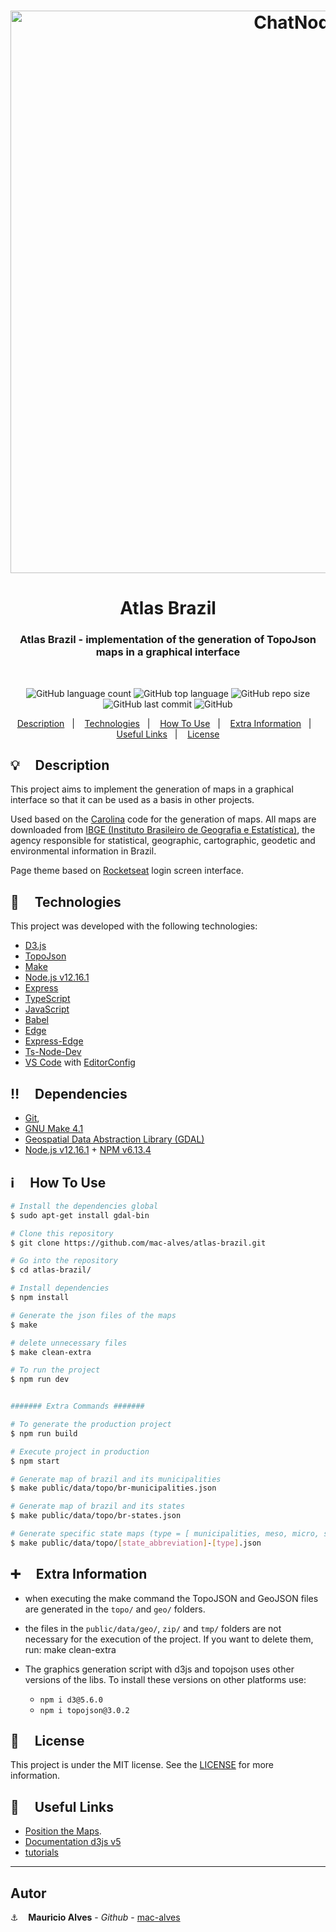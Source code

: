 <h1 align="center">
  <img wi alt="ChatNode" width="900" src="https://res.cloudinary.com/dpf7e7tpc/image/upload/v1595019091/projetos/atlas-brasil_dpu20u.gif" />
</h1>

<h1 align="center">
  Atlas Brazil
</h1>
<h3 align="center">Atlas Brazil - implementation of the generation of TopoJson maps in a graphical interface</h3>
<br/>
<p align="center">

  <img alt="GitHub language count" src="https://img.shields.io/github/languages/count/mac-alves/atlas-brazil">

  <img alt="GitHub top language" src="https://img.shields.io/github/languages/top/mac-alves/atlas-brazil">

  <img alt="GitHub repo size" src="https://img.shields.io/github/repo-size/mac-alves/atlas-brazil">

  <img alt="GitHub last commit" src="https://img.shields.io/github/last-commit/mac-alves/atlas-brazil">

  <img alt="GitHub" src="https://img.shields.io/github/license/mac-alves/atlas-brazil">
</p>

<p align="center">
    <a href="#bulb-description">Description</a>&nbsp;&nbsp;&nbsp;|&nbsp;&nbsp;&nbsp;
    <a href="#rocket-technologies">Technologies</a>&nbsp;&nbsp;&nbsp;|&nbsp;&nbsp;&nbsp;
    <a href="#information_source-how-to-use">How To Use</a>&nbsp;&nbsp;&nbsp;|&nbsp;&nbsp;&nbsp;
    <a href="#heavy_plus_sign-extra-information">Extra Information</a>&nbsp;&nbsp;&nbsp;|&nbsp;&nbsp;&nbsp;
    <a href="#link-useful-links">Useful Links</a>&nbsp;&nbsp;&nbsp;|&nbsp;&nbsp;&nbsp;
    <a href="#memo-license">License</a>
</p>

## :bulb: &nbsp;&nbsp;&nbsp; Description

This project aims to implement the generation of maps in a graphical interface so that it can be used as a basis in other projects.

Used based on the [Carolina](https://github.com/carolinabigonha/br-atlas) code for the generation of maps. All maps are downloaded from [IBGE (Instituto Brasileiro de Geografia e Estatística)](http://www.ibge.gov.br/), the agency responsible for
statistical, geographic, cartographic, geodetic and environmental information
in Brazil.

Page theme based on [Rocketseat](https://app.rocketseat.com.br/) login screen interface.

## :rocket: &nbsp;&nbsp;&nbsp; Technologies

This project was developed with the following technologies:
-  [D3.js](https://d3js.org/)
-  [TopoJson](https://github.com/topojson/topojson)
-  [Make](https://www.gnu.org/software/make/)
-  [Node.js v12.16.1][nodejs]
-  [Express](https://expressjs.com/pt-br/)
-  [TypeScript](https://www.typescriptlang.org/)
-  [JavaScript](https://developer.mozilla.org/pt-BR/docs/Web/JavaScript)
-  [Babel](https://babeljs.io/)
-  [Edge](https://edge.adonisjs.com/)
-  [Express-Edge](https://github.com/ecrmnn/express-edge)
-  [Ts-Node-Dev](https://github.com/whitecolor/ts-node-dev)
-  [VS Code][vc] with [EditorConfig][vceditconfig]

## :bangbang: &nbsp;&nbsp;&nbsp; Dependencies
- [Git](https://git-scm.com),
- [GNU Make 4.1](https://www.gnu.org/software/make/)
- [Geospatial Data Abstraction Library (GDAL)](http://www.gdal.org/)
- [Node.js v12.16.1][nodejs] + [NPM v6.13.4][npm]

## :information_source: &nbsp;&nbsp;&nbsp; How To Use

```bash
# Install the dependencies global
$ sudo apt-get install gdal-bin

# Clone this repository
$ git clone https://github.com/mac-alves/atlas-brazil.git

# Go into the repository
$ cd atlas-brazil/

# Install dependencies
$ npm install

# Generate the json files of the maps
$ make

# delete unnecessary files
$ make clean-extra

# To run the project
$ npm run dev


####### Extra Commands #######

# To generate the production project
$ npm run build

# Execute project in production
$ npm start

# Generate map of brazil and its municipalities
$ make public/data/topo/br-municipalities.json

# Generate map of brazil and its states
$ make public/data/topo/br-states.json

# Generate specific state maps (type = [ municipalities, meso, micro, state ])
$ make public/data/topo/[state_abbreviation]-[type].json

```

## :heavy_plus_sign: &nbsp;&nbsp;&nbsp; Extra Information

- when executing the make command the TopoJSON and GeoJSON files are generated in the `topo/` and `geo/` folders.

- the files in the `public/data/geo/`, `zip/` and `tmp/` folders are not necessary for the execution of the project. If you want to delete them, run: make clean-extra

- The graphics generation script with d3js and topojson uses other versions of the libs. To install these versions on other platforms use:
    - `npm i d3@5.6.0`
    - `npm i topojson@3.0.2`


## :memo: &nbsp;&nbsp;&nbsp; License
This project is under the MIT license. See the [LICENSE](https://github.com/mac-alves/atlas-brazil/blob/master/LICENSE) for more information.

## :link: &nbsp;&nbsp;&nbsp; Useful Links
 - [Position the Maps](http://enjalot.github.io/intro-d3/maptime/geo/).
 - [Documentation d3js v5](https://devdocs.io/d3~5/)
 - [tutorials](https://vizhub.com/curran/8704c9b7c6df43cabf839aa3f1cb7b70?edit=files&file=bundle.js)

---

## Autor

:anchor: &nbsp;&nbsp; **Mauricio Alves** - *Github* - [mac-alves](https://github.com/mac-alves)


[nodejs]: https://nodejs.org/
[npm]: https://www.npmjs.com/
[vc]: https://code.visualstudio.com/
[vceditconfig]: https://marketplace.visualstudio.com/items?itemName=EditorConfig.EditorConfig
[vceslint]: https://marketplace.visualstudio.com/items?itemName=dbaeumer.vscode-eslint
